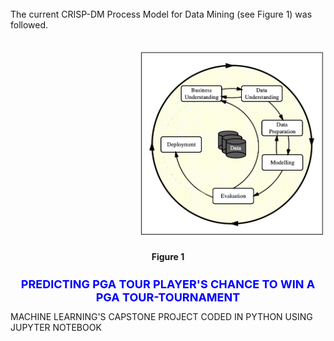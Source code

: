 </br>
The current CRISP-DM Process Model for Data Mining (see Figure 1) was followed.

</br>
</br>
<p align="right">
<img src="images/Figure1_CRISP_DM_Model.jpeg" border-radius= 50% width="300px" height="300px">
<h4 align="center"> Figure 1</h4>
</p>

<h1 style='color:blue;font-size:18px;text-align: center;'>PREDICTING PGA TOUR PLAYER'S CHANCE TO WIN A PGA TOUR-TOURNAMENT</h1>
MACHINE LEARNING'S  CAPSTONE PROJECT CODED IN PYTHON USING JUPYTER NOTEBOOK
